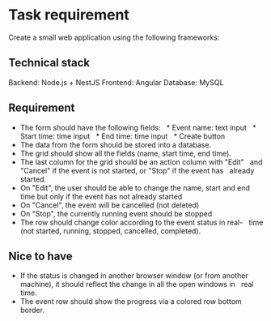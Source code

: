 # Task requirement
Create a small web application using the following frameworks:

## Technical stack
Backend: Node.js + NestJS
Frontend: Angular
Database: MySQL

## Requirement
- The form should have the following fields:
  * Event name: text input
  * Start time: time input
  * End time: time input
  * Create button
- The data from the form should be stored into a database.
- The grid should show all the fields (name, start time, end time).
- The last column for the grid should be an action column with "Edit"
  and "Cancel" if the event is not started, or "Stop" if the event has
  already started.
- On "Edit", the user should be able to change the name, start and end
  time but only if the event has not already started
- On "Cancel", the event will be cancelled (not deleted)
- On "Stop", the currently running event should be stopped
- The row should change color according to the event status in real-
  time (not started, running, stopped, cancelled, completed).

## Nice to have
- If the status is changed in another browser window (or from another
  machine), it should reflect the change in all the open windows in
  real time.
- The event row should show the progress via a colored row bottom
  border.
